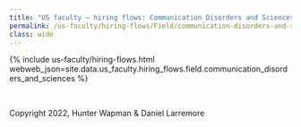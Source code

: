 ```yaml
---
title: "US faculty — hiring flows: Communication Disorders and Sciences"
permalink: /us-faculty/hiring-flows/Field/communication-disorders-and-sciences/
class: wide
---
```


{% include us-faculty/hiring-flows.html webweb_json=site.data.us_faculty.hiring_flows.field.communication_disorders_and_sciences %}

<br>

Copyright 2022, Hunter Wapman & Daniel Larremore